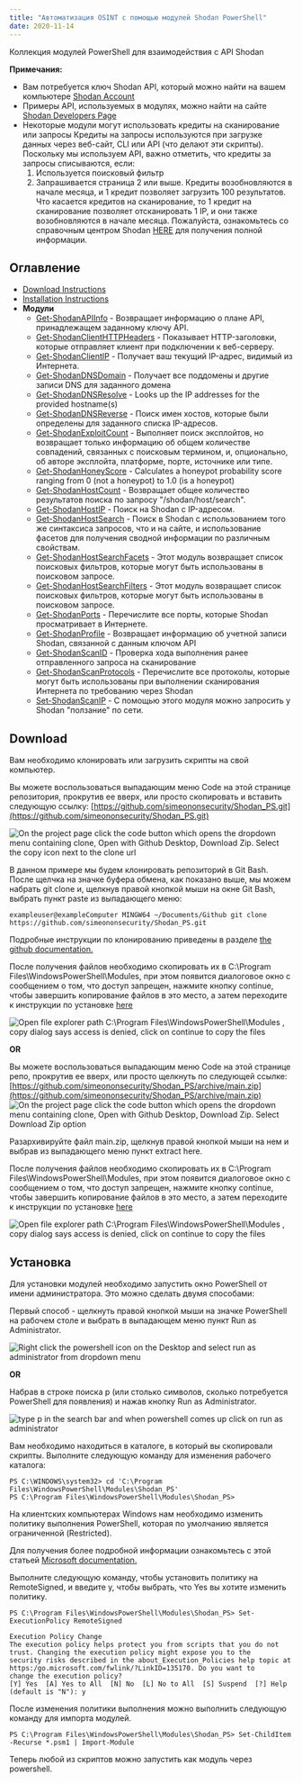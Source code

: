 ```yaml
---
title: "Автоматизация OSINT с помощью модулей Shodan PowerShell"
date: 2020-11-14
---
```


Коллекция модулей PowerShell для взаимодействия с API Shodan

**Примечания:**
- Вам потребуется ключ Shodan API, который можно найти на вашем компьютере [Shodan Account](https://account.shodan.io/)
- Примеры API, используемых в модулях, можно найти на сайте [Shodan Developers Page](https://developer.shodan.io/api)
- Некоторые модули могут использовать кредиты на сканирование или запросы Кредиты на запросы используются при загрузке данных через веб-сайт, CLI или API (что делают эти скрипты).
  Поскольку мы используем API, важно отметить, что кредиты за запросы списываются, если:
  1.  Используется поисковый фильтр
  2.  Запрашивается страница 2 или выше.
      Кредиты возобновляются в начале месяца, и 1 кредит позволяет загрузить 100 результатов.
      Что касается кредитов на сканирование, то 1 кредит на сканирование позволяет отсканировать 1 IP, и они также возобновляются в начале месяца.
      Пожалуйста, ознакомьтесь со справочным центром Shodan [HERE](https://help.shodan.io/the-basics/credit-types-explained) для получения полной информации.

## Оглавление
- [Download Instructions](https://github.com/simeononsecurity/Shodan_PS#download)
- [Installation Instructions](https://github.com/simeononsecurity/Shodan_PS#install)
- **Модули**
  - [Get-ShodanAPIInfo](https://github.com/simeononsecurity/Shodan_PS/tree/main/Get-ShodanAPIInfo) - Возвращает информацию о плане API, принадлежащем заданному ключу API.
  - [Get-ShodanClientHTTPHeaders](https://github.com/simeononsecurity/Shodan_PS/tree/main/Get-ShodanClientHTTPHeaders) - Показывает HTTP-заголовки, которые отправляет клиент при подключении к веб-серверу.
  - [Get-ShodanClientIP](https://github.com/simeononsecurity/Shodan_PS/tree/main/Get-ShodanClientIP) - Получает ваш текущий IP-адрес, видимый из Интернета.
  - [Get-ShodanDNSDomain](https://github.com/simeononsecurity/Shodan_PS/tree/main/Get-ShodanDNSDomain) - Получает все поддомены и другие записи DNS для заданного домена
  - [Get-ShodanDNSResolve](https://github.com/simeononsecurity/Shodan_PS/tree/main/Get-ShodanDNSResolve) - Looks up the IP addresses for the provided hostname(s)
  - [Get-ShodanDNSReverse](https://github.com/simeononsecurity/Shodan_PS/tree/main/Get-ShodanDNSReverse) - Поиск имен хостов, которые были определены для заданного списка IP-адресов.
  - [Get-ShodanExploitCount](https://github.com/simeononsecurity/Shodan_PS/tree/main/Get-ShodanExploitCount) - Выполняет поиск эксплойтов, но возвращает только информацию об общем количестве совпадений, связанных с поисковым термином, и, опционально, об авторе эксплойта, платформе, порте, источнике или типе.
  - [Get-ShodanHoneyScore](https://github.com/simeononsecurity/Shodan_PS/tree/main/Get-ShodanHoneyScore) - Calculates a honeypot probability score ranging from 0 (not a honeypot) to 1.0 (is a honeypot)
  - [Get-ShodanHostCount](https://github.com/simeononsecurity/Shodan_PS/tree/main/Get-ShodanHostCount) - Возвращает общее количество результатов поиска по запросу "/shodan/host/search".
  - [Get-ShodanHostIP](https://github.com/simeononsecurity/Shodan_PS/tree/main/Get-ShodanHostIP) - Поиск на Shodan с IP-адресом.
  - [Get-ShodanHostSearch](https://github.com/simeononsecurity/Shodan_PS/tree/main/Get-ShodanHostSearch) - Поиск в Shodan с использованием того же синтаксиса запросов, что и на сайте, и использование фасетов для получения сводной информации по различным свойствам.
  - [Get-ShodanHostSearchFacets](https://github.com/simeononsecurity/Shodan_PS/tree/main/Get-ShodanHostSearchFacets) - Этот модуль возвращает список поисковых фильтров, которые могут быть использованы в поисковом запросе.
  - [Get-ShodanHostSearchFilters](https://github.com/simeononsecurity/Shodan_PS/tree/main/Get-ShodanHostSearchFilters) - Этот модуль возвращает список поисковых фильтров, которые могут быть использованы в поисковом запросе.
  - [Get-ShodanPorts](https://github.com/simeononsecurity/Shodan_PS/tree/main/Get-ShodanPorts) - Перечислите все порты, которые Shodan просматривает в Интернете.
  - [Get-ShodanProfile](https://github.com/simeononsecurity/Shodan_PS/tree/main/Get-ShodanProfile) - Возвращает информацию об учетной записи Shodan, связанной с данным ключом API
  - [Get-ShodanScanID](https://github.com/simeononsecurity/Shodan_PS/tree/main/Get-ShodanScanID) - Проверка хода выполнения ранее отправленного запроса на сканирование
  - [Get-ShodanScanProtocols](https://github.com/simeononsecurity/Shodan_PS/tree/main/Get-ShodanScanProtocols) - Перечислите все протоколы, которые могут быть использованы при выполнении сканирования Интернета по требованию через Shodan
  - [Set-ShodanScanIP](https://github.com/simeononsecurity/Shodan_PS/tree/main/Set-ShodanScanIP) - С помощью этого модуля можно запросить у Shodan "ползание" по сети.

<a name="Download"></a>

## Download

Вам необходимо клонировать или загрузить скрипты на свой компьютер.

Вы можете воспользоваться выпадающим меню Code на этой странице репозитория, прокрутив ее вверх, или просто скопировать и вставить следующую ссылку: [https://github.com/simeononsecurity/Shodan_PS.git](https://github.com/simeononsecurity/Shodan_PS.git)

![On the project page click the code button which opens the dropdown menu containing clone, Open with Github Desktop, Download Zip. Select the copy icon next to the clone url](https://github.com/simeononsecurity/Shodan_PS/blob/main/demo/download.gif?raw=true)

В данном примере мы будем клонировать репозиторий в Git Bash. После щелчка на значке буфера обмена, как показано выше, мы можем набрать git clone и, щелкнув правой кнопкой мыши на окне Git Bash, выбрать пункт paste из выпадающего меню:

```
exampleuser@exampleComputer MINGW64 ~/Documents/Github git clone https://github.com/simeononsecurity/Shodan_PS.git
```

Подробные инструкции по клонированию приведены в разделе [the github documentation.](https://docs.github.com/en/free-pro-team@latest/github/creating-cloning-and-archiving-repositories/cloning-a-repository)

После получения файлов необходимо скопировать их в C:\Program Files\WindowsPowerShell\Modules, при этом появится диалоговое окно с сообщением о том, что доступ запрещен, нажмите кнопку continue, чтобы завершить копирование файлов в это место, а затем переходите к инструкции по установке [here](#Install)

![Open file explorer path C:\Program Files\WindowsPowerShell\Modules , copy dialog says access is denied, click on continue to copy the files](https://github.com/simeononsecurity/Shodan_PS/blob/main/demo/copyasadmin.png?raw=true)

**OR**

Вы можете воспользоваться выпадающим меню Code на этой странице репо, прокрутив ее вверх, или просто щелкнуть по следующей ссылке:
[https://github.com/simeononsecurity/Shodan_PS/archive/main.zip](https://github.com/simeononsecurity/Shodan_PS/archive/main.zip)
![On the project page click the code button which opens the dropdown menu containing clone, Open with Github Desktop, Download Zip. Select Download Zip option](https://github.com/simeononsecurity/Shodan_PS/blob/main/demo/downloadzip.gif?raw=true)

Разархивируйте файл main.zip, щелкнув правой кнопкой мыши на нем и выбрав из выпадающего меню пункт extract here.

После получения файлов необходимо скопировать их в C:\Program Files\WindowsPowerShell\Modules, при этом появится диалоговое окно с сообщением о том, что доступ запрещен, нажмите кнопку continue, чтобы завершить копирование файлов в это место, а затем переходите к инструкции по установке [here](#Install)

![Open file explorer path C:\Program Files\WindowsPowerShell\Modules , copy dialog says access is denied, click on continue to copy the files](https://github.com/simeononsecurity/Shodan_PS/blob/main/demo/copyasadmin.png?raw=true)

## Установка

<a name="Install"></a>

Для установки модулей необходимо запустить окно PowerShell от имени администратора.
Это можно сделать двумя способами:

Первый способ - щелкнуть правой кнопкой мыши на значке PowerShell на рабочем столе и выбрать в выпадающем меню пункт Run as Administrator.

![Right click the powershell icon on the Desktop and select run as administrator from dropdown menu](https://github.com/simeononsecurity/Shodan_PS/blob/main/demo/RcRunAsAdmin.gif?raw=true)

**OR**

Набрав в строке поиска p (или столько символов, сколько потребуется PowerShell для появления) и нажав кнопку Run as Administrator.

![type p in the search bar and when powershell comes up click on run as administrator](https://github.com/simeononsecurity/Shodan_PS/blob/main/demo/SearchBarRunAsAdmin.gif?raw=true)

Вам необходимо находиться в каталоге, в который вы скопировали скрипты.
Выполните следующую команду для изменения рабочего каталога:

```
PS C:\WINDOWS\system32> cd 'C:\Program Files\WindowsPowerShell\Modules\Shodan_PS'
PS C:\Program Files\WindowsPowerShell\Modules\Shodan_PS>
```

На клиентских компьютерах Windows нам необходимо изменить политику выполнения PowerShell, которая по умолчанию является ограниченной (Restricted).

Для получения более подробной информации ознакомьтесь с этой статьей [Microsoft documentation.](https:/go.microsoft.com/fwlink/?LinkID=135170)

Выполните следующую команду, чтобы установить политику на RemoteSigned, и введите y, чтобы выбрать, что Yes вы хотите изменить политику.

```
PS C:\Program Files\WindowsPowerShell\Modules\Shodan_PS> Set-ExecutionPolicy RemoteSigned

Execution Policy Change
The execution policy helps protect you from scripts that you do not trust. Changing the execution policy might expose you to the
security risks described in the about_Execution_Policies help topic at https:/go.microsoft.com/fwlink/?LinkID=135170. Do you want to
change the execution policy?
[Y] Yes  [A] Yes to All  [N] No  [L] No to All  [S] Suspend  [?] Help (default is "N"): y
```

После изменения политики выполнения можно выполнить следующую команду для импорта модулей.

```
PS C:\Program Files\WindowsPowerShell\Modules\Shodan_PS> Set-ChildItem -Recurse *.psm1 | Import-Module
```

Теперь любой из скриптов можно запустить как модуль через powershell.
